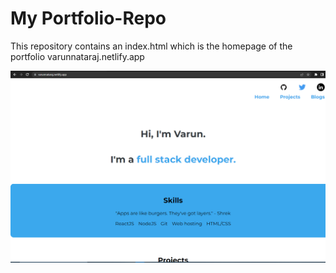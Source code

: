 # My Portfolio-Repo

This repository contains an index.html which is the homepage of the portfolio varunnataraj.netlify.app 


![portfolio home](/images/portfolio%20home.png)
